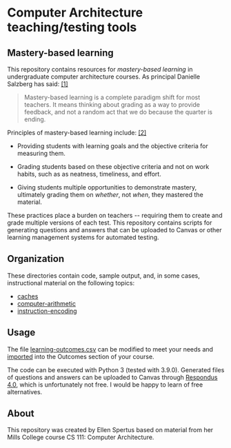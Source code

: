 # Computer Architecture teaching/testing tools

## Mastery-based learning

This repository contains resources for *mastery-based learning* in 
undergraduate computer architecture courses. As principal Danielle
Salzberg has said: [[1]](https://www.kqed.org/mindshift/53241/how-mastery-based-learning-can-help-students-of-every-background-succeed)

> Mastery-based learning is a complete paradigm shift for most teachers. It means thinking about grading as a way to provide feedback, and not a random act that we do because the quarter is ending.

Principles of mastery-based learning include: [[2]](https://portal.ct.gov/SDE/Mastery-Based-Learning/10-Principles-of-Mastery-Based-Learning)

* Providing students with learning goals and the objective criteria for measuring them.

* Grading students based on these objective criteria and not on work habits, such as as neatness, timeliness, and effort.

* Giving students multiple opportunities to demonstrate mastery, ultimately grading them on *whether*, not *when*, they mastered the material.

These practices place a burden on teachers -- requiring them to create
and grade multiple versions of each test. This repository contains
scripts for generating questions and answers that can be uploaded to
Canvas or other learning management systems for automated testing.

## Organization

These directories contain code, sample output, and, in some cases, instructional material on the following topics:

* [caches](https://github.com/espertus/comparch-testing/tree/main/caches)
* [computer-arithmetic](https://github.com/espertus/comparch-testing/tree/main/computer-arithmetic)
* [instruction-encoding](https://github.com/espertus/comparch-testing/tree/main/instruction-encoding)

## Usage

The file [learning-outcomes.csv](https://github.com/espertus/comparch-testing/blob/main/learning-outcomes.csv) can be modified to meet your needs and [imported](https://community.canvaslms.com/t5/Instructor-Guide/How-do-I-import-outcomes-for-a-course/ta-p/702) into the Outcomes section of your course. 

The code can be executed with Python 3 (tested with 3.9.0). Generated files of questions and answers can be uploaded to Canvas through [Respondus 4.0](https://web.respondus.com/he/respondus/), which is unfortunately not free. I would be happy to learn of free alternatives. 

## About

This repository was created by Ellen Spertus based on material from her
Mills College course CS 111: Computer Architecture.
